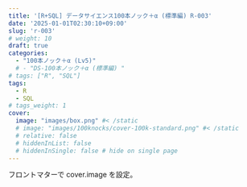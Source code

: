 ```yaml
---
title: '[R+SQL] データサイエンス100本ノック＋α (標準編) R-003'
date: '2025-01-01T02:30:10+09:00'
slug: 'r-003'
# weight: 10
draft: true
categories: 
  - "100本ノック＋α (Lv5)"
  # - "DS-100本ノック＋α (標準編) "
# tags: ["R", "SQL"]
tags: 
  - R
  - SQL
# tags_weight: 1
cover:
  image: "images/box.png" #< /static
  # image: "images/100knocks/cover-100k-standard.png" #< /static
  # relative: false
  # hiddenInList: false
  # hiddenInSingle: false # hide on single page
---
```


フロントマターで cover.image を設定。

<!--more-->
